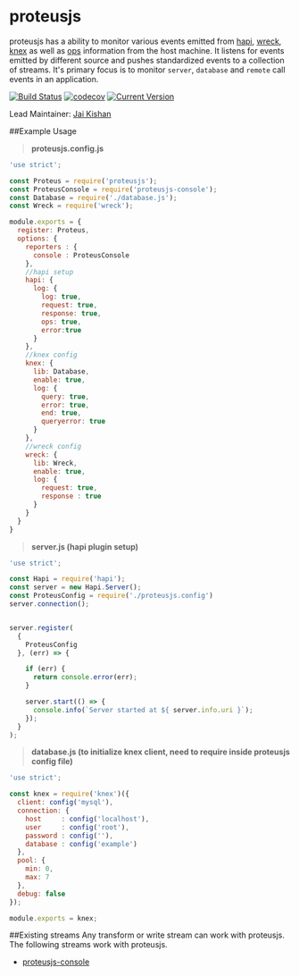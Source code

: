 # proteusjs

proteusjs has a ability to monitor various events emitted from [hapi](https://github.com/hapijs/hapi), [wreck](https://github.com/tgriesser/knex), [knex](https://github.com/hapijs/wreck) as well as [ops](https://github.com/hapijs/oppsy) information from the host machine. It listens for events emitted by different source and pushes standardized events to a collection of streams. It's primary focus is to monitor `server`, `database` and `remote` call events in an application.

[![Build Status](https://api.travis-ci.org/hawdi/proteusjs.svg?branch=master)](http://travis-ci.org/hawdi/proteusjs)
[![codecov](https://codecov.io/gh/hawdi/proteusjs/branch/master/graph/badge.svg)](https://codecov.io/gh/hawdi/proteusjs)
[![Current Version](https://img.shields.io/npm/v/proteusjs.svg)](https://www.npmjs.com/package/proteusjs)

Lead Maintainer: [Jai Kishan](https://github.com/geekjai)

##Example Usage
> **proteusjs.config.js**

```javascript
'use strict';

const Proteus = require('proteusjs');
const ProteusConsole = require('proteusjs-console');
const Database = require('./database.js');
const Wreck = require('wreck');

module.exports = {
  register: Proteus,
  options: {
    reporters : {
      console : ProteusConsole
    },
    //hapi setup
    hapi: {
      log: {
        log: true,
        request: true,
        response: true,
        ops: true,
        error:true
      }
    },
    //knex config
    knex: {
      lib: Database,
      enable: true,
      log: {
        query: true,
        error: true,
        end: true,
        queryerror: true
      }
    },
    //wreck config
    wreck: {
      lib: Wreck,
      enable: true,
      log: {
        request: true,
        response : true
      }
    }
  }
}

```
> **server.js (hapi plugin setup)**

```javascript
'use strict';

const Hapi = require('hapi');
const server = new Hapi.Server();
const ProteusConfig = require('./proteusjs.config')
server.connection();


server.register(
  {
    ProteusConfig
  }, (err) => {

    if (err) {
      return console.error(err);
    }

    server.start(() => {
      console.info(`Server started at ${ server.info.uri }`);
    });
  }
);
```
> **database.js (to initialize knex client, need to require inside proteusjs config file)**

```javascript
'use strict';

const knex = require('knex')({
  client: config('mysql'),
  connection: {
    host     : config('localhost'),
    user     : config('root'),
    password : config(''),
    database : config('example')
  },
  pool: {
    min: 0,
    max: 7
  },
  debug: false
});

module.exports = knex;

```

##Existing streams
Any transform or write stream can work with proteusjs. The following streams work with proteusjs.
- [proteusjs-console](https://github.com/hawdi/proteusjs-console)
